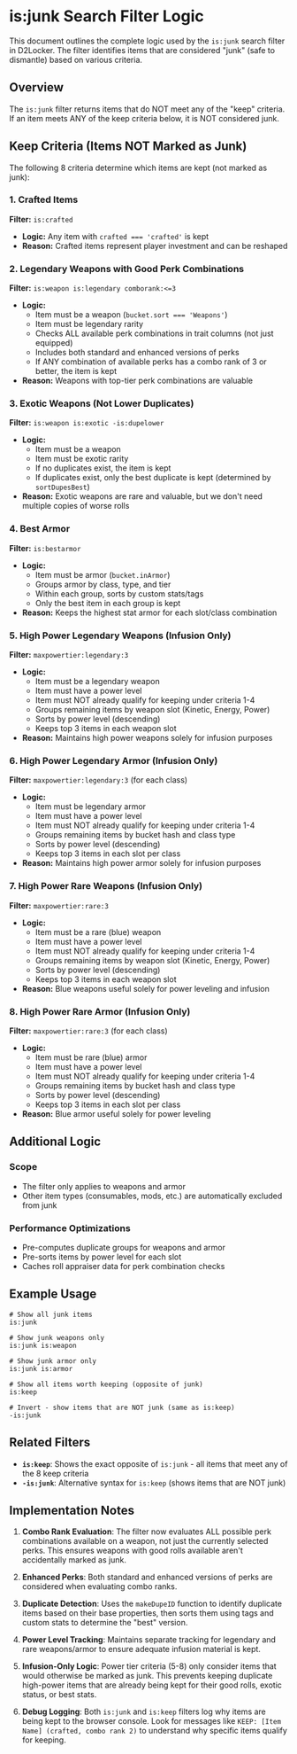 # is:junk Search Filter Logic

This document outlines the complete logic used by the `is:junk` search filter in D2Locker. The filter identifies items that are considered "junk" (safe to dismantle) based on various criteria.

## Overview

The `is:junk` filter returns items that do NOT meet any of the "keep" criteria. If an item meets ANY of the keep criteria below, it is NOT considered junk.

## Keep Criteria (Items NOT Marked as Junk)

The following 8 criteria determine which items are kept (not marked as junk):

### 1. Crafted Items
**Filter:** `is:crafted`
- **Logic:** Any item with `crafted === 'crafted'` is kept
- **Reason:** Crafted items represent player investment and can be reshaped

### 2. Legendary Weapons with Good Perk Combinations
**Filter:** `is:weapon is:legendary comborank:<=3`
- **Logic:** 
  - Item must be a weapon (`bucket.sort === 'Weapons'`)
  - Item must be legendary rarity
  - Checks ALL available perk combinations in trait columns (not just equipped)
  - Includes both standard and enhanced versions of perks
  - If ANY combination of available perks has a combo rank of 3 or better, the item is kept
- **Reason:** Weapons with top-tier perk combinations are valuable

### 3. Exotic Weapons (Not Lower Duplicates)
**Filter:** `is:weapon is:exotic -is:dupelower`
- **Logic:**
  - Item must be a weapon
  - Item must be exotic rarity
  - If no duplicates exist, the item is kept
  - If duplicates exist, only the best duplicate is kept (determined by `sortDupesBest`)
- **Reason:** Exotic weapons are rare and valuable, but we don't need multiple copies of worse rolls

### 4. Best Armor
**Filter:** `is:bestarmor`
- **Logic:**
  - Item must be armor (`bucket.inArmor`)
  - Groups armor by class, type, and tier
  - Within each group, sorts by custom stats/tags
  - Only the best item in each group is kept
- **Reason:** Keeps the highest stat armor for each slot/class combination

### 5. High Power Legendary Weapons (Infusion Only)
**Filter:** `maxpowertier:legendary:3`
- **Logic:**
  - Item must be a legendary weapon
  - Item must have a power level
  - Item must NOT already qualify for keeping under criteria 1-4
  - Groups remaining items by weapon slot (Kinetic, Energy, Power)
  - Sorts by power level (descending)
  - Keeps top 3 items in each weapon slot
- **Reason:** Maintains high power weapons solely for infusion purposes

### 6. High Power Legendary Armor (Infusion Only)
**Filter:** `maxpowertier:legendary:3` (for each class)
- **Logic:**
  - Item must be legendary armor
  - Item must have a power level
  - Item must NOT already qualify for keeping under criteria 1-4
  - Groups remaining items by bucket hash and class type
  - Sorts by power level (descending)
  - Keeps top 3 items in each slot per class
- **Reason:** Maintains high power armor solely for infusion purposes

### 7. High Power Rare Weapons (Infusion Only)
**Filter:** `maxpowertier:rare:3`
- **Logic:**
  - Item must be a rare (blue) weapon
  - Item must have a power level
  - Item must NOT already qualify for keeping under criteria 1-4
  - Groups remaining items by weapon slot (Kinetic, Energy, Power)
  - Sorts by power level (descending)
  - Keeps top 3 items in each weapon slot
- **Reason:** Blue weapons useful solely for power leveling and infusion

### 8. High Power Rare Armor (Infusion Only)
**Filter:** `maxpowertier:rare:3` (for each class)
- **Logic:**
  - Item must be rare (blue) armor
  - Item must have a power level
  - Item must NOT already qualify for keeping under criteria 1-4
  - Groups remaining items by bucket hash and class type
  - Sorts by power level (descending)
  - Keeps top 3 items in each slot per class
- **Reason:** Blue armor useful solely for power leveling

## Additional Logic

### Scope
- The filter only applies to weapons and armor
- Other item types (consumables, mods, etc.) are automatically excluded from junk

### Performance Optimizations
- Pre-computes duplicate groups for weapons and armor
- Pre-sorts items by power level for each slot
- Caches roll appraiser data for perk combination checks

## Example Usage

```
# Show all junk items
is:junk

# Show junk weapons only
is:junk is:weapon

# Show junk armor only  
is:junk is:armor

# Show all items worth keeping (opposite of junk)
is:keep

# Invert - show items that are NOT junk (same as is:keep)
-is:junk
```

## Related Filters

- **`is:keep`**: Shows the exact opposite of `is:junk` - all items that meet any of the 8 keep criteria
- **`-is:junk`**: Alternative syntax for `is:keep` (shows items that are NOT junk)

## Implementation Notes

1. **Combo Rank Evaluation**: The filter now evaluates ALL possible perk combinations available on a weapon, not just the currently selected perks. This ensures weapons with good rolls available aren't accidentally marked as junk.

2. **Enhanced Perks**: Both standard and enhanced versions of perks are considered when evaluating combo ranks.

3. **Duplicate Detection**: Uses the `makeDupeID` function to identify duplicate items based on their base properties, then sorts them using tags and custom stats to determine the "best" version.

4. **Power Level Tracking**: Maintains separate tracking for legendary and rare weapons/armor to ensure adequate infusion material is kept. 

5. **Infusion-Only Logic**: Power tier criteria (5-8) only consider items that would otherwise be marked as junk. This prevents keeping duplicate high-power items that are already being kept for their good rolls, exotic status, or best stats.

6. **Debug Logging**: Both `is:junk` and `is:keep` filters log why items are being kept to the browser console. Look for messages like `KEEP: [Item Name] (crafted, combo rank 2)` to understand why specific items qualify for keeping.